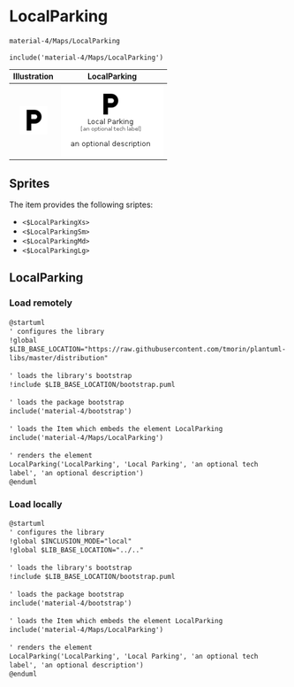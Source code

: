 # LocalParking


```text
material-4/Maps/LocalParking
```

```text
include('material-4/Maps/LocalParking')
```



| Illustration | LocalParking |
| :---: | :---: |
| ![illustration for Illustration](../../material-4/Maps/LocalParking.png) | ![illustration for LocalParking](../../material-4/Maps/LocalParking.Local.png) |



## Sprites
The item provides the following sriptes:

- `<$LocalParkingXs>`
- `<$LocalParkingSm>`
- `<$LocalParkingMd>`
- `<$LocalParkingLg>`





## LocalParking

### Load remotely
```plantuml
@startuml
' configures the library
!global $LIB_BASE_LOCATION="https://raw.githubusercontent.com/tmorin/plantuml-libs/master/distribution"

' loads the library's bootstrap
!include $LIB_BASE_LOCATION/bootstrap.puml

' loads the package bootstrap
include('material-4/bootstrap')

' loads the Item which embeds the element LocalParking
include('material-4/Maps/LocalParking')

' renders the element
LocalParking('LocalParking', 'Local Parking', 'an optional tech label', 'an optional description')
@enduml
```

### Load locally
```plantuml
@startuml
' configures the library
!global $INCLUSION_MODE="local"
!global $LIB_BASE_LOCATION="../.."

' loads the library's bootstrap
!include $LIB_BASE_LOCATION/bootstrap.puml

' loads the package bootstrap
include('material-4/bootstrap')

' loads the Item which embeds the element LocalParking
include('material-4/Maps/LocalParking')

' renders the element
LocalParking('LocalParking', 'Local Parking', 'an optional tech label', 'an optional description')
@enduml
```

